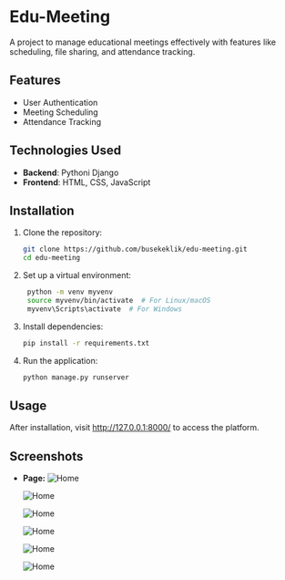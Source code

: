 # Edu-Meeting

A project to manage educational meetings effectively with features like scheduling, file sharing, and attendance tracking.

## Features
- User Authentication
- Meeting Scheduling
- Attendance Tracking

## Technologies Used
- **Backend**: Pythoni Django
- **Frontend**: HTML, CSS, JavaScript

## Installation
1. Clone the repository:
   ```bash
   git clone https://github.com/busekeklik/edu-meeting.git
   cd edu-meeting
2. Set up a virtual environment:
    ```bash
     python -m venv myvenv
     source myvenv/bin/activate  # For Linux/macOS
     myvenv\Scripts\activate  # For Windows
3. Install dependencies:
    ```bash
    pip install -r requirements.txt
4. Run the application:
    ```bash
    python manage.py runserver

## Usage
After installation, visit http://127.0.0.1:8000/ to access the platform.

## Screenshots
- **Page:**
  ![Home](screenshots/home1.png)
  <br>

  ![Home](screenshots/home2.png)
  <br>

  ![Home](screenshots/home3.png)
  <br>

  ![Home](screenshots/home44.png)
  <br>
  
  ![Home](screenshots/home55.png)
  <br>

  ![Home](screenshots/home6.png)






  
